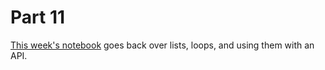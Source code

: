 # Part 11

[This week's notebook](https://github.com/paulbradshaw/pythonin12parts/blob/main/part11/14_review_lists_loops_API.ipynb) goes back over lists, loops, and using them with an API.
